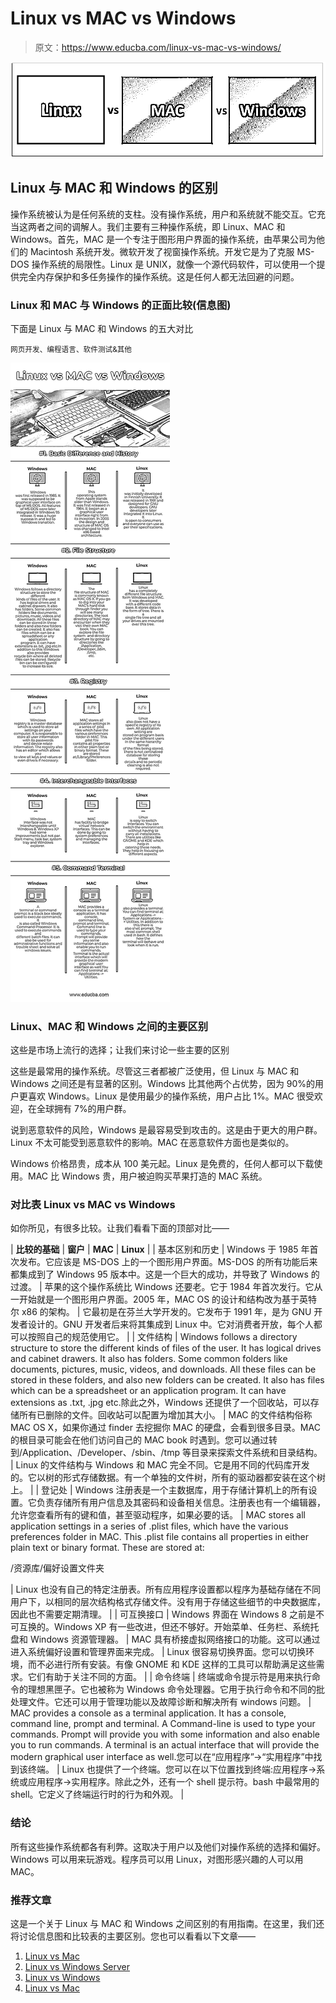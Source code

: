 # Linux vs MAC vs Windows

> 原文：<https://www.educba.com/linux-vs-mac-vs-windows/>

![Linux vs MAC vs Windows](img/a71e75a16da3f4509679448067ef7827.png)



## Linux 与 MAC 和 Windows 的区别

操作系统被认为是任何系统的支柱。没有操作系统，用户和系统就不能交互。它充当这两者之间的调解人。我们主要有三种操作系统，即 Linux、MAC 和 Windows。首先，MAC 是一个专注于图形用户界面的操作系统，由苹果公司为他们的 Macintosh 系统开发。微软开发了视窗操作系统。开发它是为了克服 MS-DOS 操作系统的局限性。Linux 是 UNIX，就像一个源代码软件，可以使用一个提供完全内存保护和多任务操作的操作系统。这是任何人都无法回避的问题。

### **Linux 和 MAC 与 Windows 的正面比较**(信息图)

下面是 Linux 与 MAC 和 Windows 的五大对比

<small>网页开发、编程语言、软件测试&其他</small>

![LInux vs MAC vs Windows Infographics](img/9f244bfc96bc14e4b1e16555d2759b81.png)



### Linux、MAC 和 Windows 之间的主要区别

这些是市场上流行的选择；让我们来讨论一些主要的区别

这些是最常用的操作系统。尽管这三者都被广泛使用，但 Linux 与 MAC 和 Windows 之间还是有显著的区别。Windows 比其他两个占优势，因为 90%的用户更喜欢 Windows。Linux 是使用最少的操作系统，用户占比 1%。MAC 很受欢迎，在全球拥有 7%的用户群。

说到恶意软件的风险，Windows 是最容易受到攻击的。这是由于更大的用户群。Linux 不太可能受到恶意软件的影响。MAC 在恶意软件方面也是类似的。

Windows 价格昂贵，成本从 100 美元起。Linux 是免费的，任何人都可以下载使用。MAC 比 Windows 贵，用户被迫购买苹果打造的 MAC 系统。

### 对比表 Linux vs MAC vs Windows

如你所见，有很多比较。让我们看看下面的顶部对比——

| **比较的基础** | **窗户** | **MAC** | **Linux** |
| 基本区别和历史 | Windows 于 1985 年首次发布。它应该是 MS-DOS 上的一个图形用户界面。MS-DOS 的所有功能后来都集成到了 Windows 95 版本中。这是一个巨大的成功，并导致了 Windows 的过渡。 | 苹果的这个操作系统比 Windows 还要老。它于 1984 年首次发行。它从一开始就是一个图形用户界面。2005 年，MAC OS 的设计和结构改为基于英特尔 x86 的架构。 | 它最初是在芬兰大学开发的。它发布于 1991 年，是为 GNU 开发者设计的。GNU 开发者后来将其集成到 Linux 中。它对消费者开放，每个人都可以按照自己的规范使用它。 |
| 文件结构 | Windows follows a directory structure to store the different kinds of files of the user. It has logical drives and cabinet drawers. It also has folders. Some common folders like documents, pictures, music, videos, and downloads. All these files can be stored in these folders, and also new folders can be created. It also has files which can be a spreadsheet or an application program. It can have extensions as .txt, .jpg etc.除此之外，Windows 还提供了一个回收站，可以存储所有已删除的文件。回收站可以配置为增加其大小。 | MAC 的文件结构俗称 MAC OS X，如果你通过 finder 去挖掘你 MAC 的硬盘，会看到很多目录。MAC 的根目录可能会在他们访问自己的 MAC book 时遇到。您可以通过转到/Application、/Developer、/sbin、/tmp 等目录来探索文件系统和目录结构。 | Linux 的文件结构与 Windows 和 MAC 完全不同。它是用不同的代码库开发的。它以树的形式存储数据。有一个单独的文件树，所有的驱动器都安装在这个树上。 |
| 登记处 | Windows 注册表是一个主数据库，用于存储计算机上的所有设置。它负责存储所有用户信息及其密码和设备相关信息。注册表也有一个编辑器，允许您查看所有的键和值，甚至驱动程序，如果必要的话。 | MAC stores all application settings in a series of .plist files, which have the various preferences folder in MAC. This .plist file contains all properties in either plain text or binary format. These are stored at:

/资源库/偏好设置文件夹

 | Linux 也没有自己的特定注册表。所有应用程序设置都以程序为基础存储在不同用户下，以相同的层次结构格式存储文件。没有用于存储这些细节的中央数据库，因此也不需要定期清理。 |
| 可互换接口 | Windows 界面在 Windows 8 之前是不可互换的。Windows XP 有一些改进，但还不够好。开始菜单、任务栏、系统托盘和 Windows 资源管理器。 | MAC 具有桥接虚拟网络接口的功能。这可以通过进入系统偏好设置和管理界面来完成。 | Linux 很容易切换界面。您可以切换环境，而不必进行所有安装。有像 GNOME 和 KDE 这样的工具可以帮助满足这些需求。它们有助于关注不同的方面。 |
| 命令终端 | 终端或命令提示符是用来执行命令的理想黑匣子。它也被称为 Windows 命令处理器。它用于执行命令和不同的批处理文件。它还可以用于管理功能以及故障诊断和解决所有 windows 问题。 | MAC provides a console as a terminal application. It has a console, command line, prompt and terminal. A Command-line is used to type your commands. Prompt will provide you with some information and also enable you to run commands. A terminal is an actual interface that will provide the modern graphical user interface as well.您可以在“应用程序”->“实用程序”中找到该终端。 | Linux 也提供了一个终端。您可以在以下位置找到终端:应用程序->系统或应用程序->实用程序。除此之外，还有一个 shell 提示符。bash 中最常用的 shell。它定义了终端运行时的行为和外观。 |

### 结论

所有这些操作系统都各有利弊。这取决于用户以及他们对操作系统的选择和偏好。Windows 可以用来玩游戏。程序员可以用 Linux，对图形感兴趣的人可以用 MAC。

### 推荐文章

这是一个关于 Linux 与 MAC 和 Windows 之间区别的有用指南。在这里，我们还将讨论信息图和比较表的主要区别。您也可以看看以下文章——

1.  [Linux vs Mac](https://www.educba.com/linux-vs-mac/)
2.  [Linux vs Windows Server](https://www.educba.com/linux-vs-windows-server/)
3.  [Linux vs Windows](https://www.educba.com/linux-vs-windows/)
4.  [Linux vs Mac](https://www.educba.com/linux-vs-mac/)





